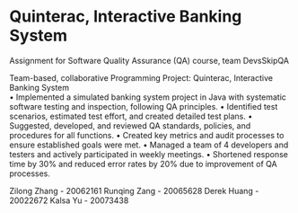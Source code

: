 # Quinterac, Interactive Banking System
Assignment for Software Quality Assurance (QA) course, team DevsSkipQA

Team-based, collaborative Programming Project: Quinterac, Interactive Banking System	
•	Implemented a simulated banking system project in Java with systematic software testing and inspection, following QA principles.
•	Identified test scenarios, estimated test effort, and created detailed test plans.
•	Suggested, developed, and reviewed QA standards, policies, and procedures for all functions.
•	Created key metrics and audit processes to ensure established goals were met.
•	Managed a team of 4 developers and testers and actively participated in weekly meetings.
•	Shortened response time by 30% and reduced error rates by 20% due to improvement of QA processes.


Zilong Zhang - 20062161
Runqing Zang - 20065628
Derek Huang - 20022672
Kalsa Yu - 20073438

